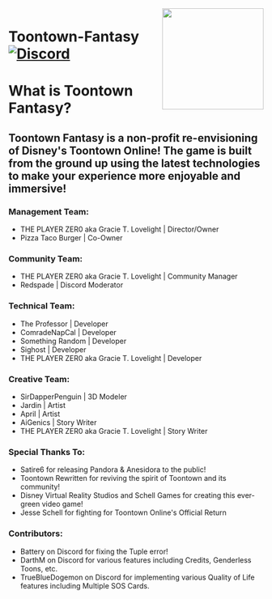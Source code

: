 <img src="https://github.com/PLAYER-ZER0-STUDIOS-Toontown-Fantasy/Toontown_Fantasy/blob/main/assets/images/github-logo/fantasy-logo.png" align="right" width="200" />

# Toontown-Fantasy [![Discord][discordImg]][discordLink]

# What is Toontown Fantasy?
 
## Toontown Fantasy is a non-profit re-envisioning of Disney's Toontown Online! The game is built from the ground up using the latest technologies to make your experience more enjoyable and immersive!

### Management Team:
* THE PLAYER ZER0 aka Gracie T. Lovelight | Director/Owner
* Pizza Taco Burger | Co-Owner

### Community Team:

* THE PLAYER ZER0 aka Gracie T. Lovelight | Community Manager
* Redspade | Discord Moderator

### Technical Team:
* The Professor | Developer
* ComradeNapCal | Developer
* Something Random | Developer
* Sighost | Developer
* THE PLAYER ZER0 aka Gracie T. Lovelight | Developer

### Creative Team:
* SirDapperPenguin | 3D Modeler
* Jardin | Artist
* April | Artist
* AiGenics | Story Writer
* THE PLAYER ZER0 aka Gracie T. Lovelight | Story Writer

### Special Thanks To:
* Satire6 for releasing Pandora & Anesidora to the public!
* Toontown Rewritten for reviving the spirit of Toontown and its community!
* Disney Virtual Reality Studios and Schell Games for creating this ever-green video game!
* Jesse Schell for fighting for Toontown Online's Official Return

### Contributors:
* Battery on Discord for fixing the Tuple error!
* DarthM on Discord for various features including Credits, Genderless Toons, etc.
* TrueBlueDogemon on Discord for implementing various Quality of Life features including Multiple SOS Cards.

[discordImg]: https://img.shields.io/badge/Discord-PLAYER%20ZER0%20STUDIOS-7289DA?logo=discord&logoWidth=18&colorB=7289DA&style=for-the-badge

[discordLink]: https://discord.com/invite/9fgW8jAaf6/
